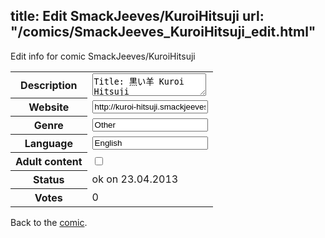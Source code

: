 title: Edit SmackJeeves/KuroiHitsuji
url: "/comics/SmackJeeves_KuroiHitsuji_edit.html"
---
Edit info for comic SmackJeeves/KuroiHitsuji

<form name="comic" action="http://gaepostmail.appengine.com/comic" name="post">
<table class="comicinfo">
<tr>
<th>Description</th><td><textarea name="description">Title: 黒い羊 Kuroi Hitsuji Author/Artist: Don G. (kuroi_hitsuji) Rated: [OT] Older Teens 16+ -contains sexual themes, occasional cussing, and sad stuff. Genre: Romance, Comedy, Drama, BL Gayness percentage: 80% (contains hetero) Update Schedule: Mondays 6AM-12PM PST This is the story of what happens when you put a straight man, his secretly gay brother and his secretly gay boyfriend, his wacky gay friends all in one apartment, as one organization: &quot;Kuroi Hitsuji(Black Sheep)&quot;. A story of love, secrets and some downright gay humor. As a straight man in a gay world, who is the black sheep? NOTE: THIS IS NOT A COLLAB. kuroi_hitsuji is the author/artist. The other authors are the &quot;characters&quot; (they made them up). They also help compose their respective stories.</textarea></td>
</tr>
<tr>
<th>Website</th><td><input type="text" name="url" value="http://kuroi-hitsuji.smackjeeves.com/comics/"/></td>
</tr>
<tr>
<th>Genre</th><td><input type="text" name="genre" value="Other"/></td>
</tr>
<tr>
<th>Language</th><td><input type="text" name="language" value="English"/></td>
</tr>
<tr>
<th>Adult content</th><td><input type="checkbox" name="adult" value="adult" /></td>
</tr>
<tr>
<th>Status</th><td>ok on 23.04.2013</td>
</tr>
<tr>
<th>Votes</th><td>0</div></td>
</tr>
</table>
</form>

Back to the [comic](/comics/SmackJeeves_KuroiHitsuji.html).

